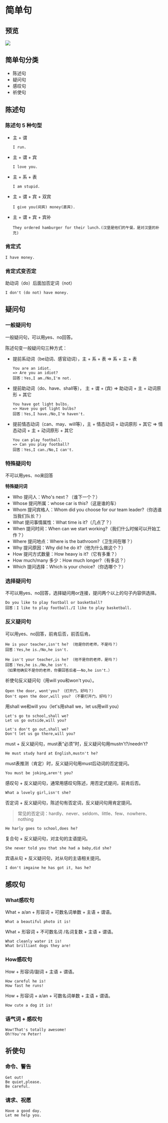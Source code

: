 # 简单句

## 预览

![](./two/preview.png)



## 简单句分类

* 陈述句
* 疑问句
* 感叹句
* 祈使句



## 陈述句

### 陈述句 5 种句型

* 主 + 谓

  ```
  I run.
  ```

* 主 + 谓 + 宾

  ```
  I love you.
  ```

* 主 + 系 + 表

  ```
  I am stupid.
  ```

* 主 + 谓 + 宾 + 双宾

  ```
  I give you(间宾) money(直宾).
  ```

* 主 + 谓 + 宾 + 宾补

  ```
  They ordered hamburger for their lunch.(汉堡是他们的午餐，是对汉堡的补充)
  ```

  

### 肯定式

```
I have money.
```



### 肯定式变否定

助动词（do）后面加否定词（not）

```
I don't (do not) have money.
```



## 疑问句

### 一般疑问句

一般疑问句，可以用yes、no回答。

陈述句变一般疑问句三种方式：

* 提前系动词（be动词、感官动词），主 + 系 + 表  =>  系 + 主 + 表

  ```
  You are an idiot. 
  => Are you an idiot?
  回答：Yes,I am./No,I'm not.
  ```

* 提前助动词（do、have、shall等）， 主 + 谓 + (宾)  =>  助动词 + 主 + 动词原形 + 其它

   ```
  You have got light bulbs.
  => Have you got light bulbs?
  回答：Yes,I have./No,I'm haven't.
   ```

* 提前情态动词（can、may、will等），主 + 情态动词 + 动词原形 + 其它  =>   情态动词 + 主 + 动词原形 + 其它

  ```
  You can play football.
  => Can you play football?
  回答：Yes,I can./No,I can't.
  ```



### 特殊疑问句

不可以用yes、no来回答

**特殊疑问词**

* Who 提问人：Who's next？（谁下一个？）
* Whose 提问所属：whose car is this?（这是谁的车）
* Whom 提问宾格人：Whom did you choose for our team leader?（你选谁当我们队长？）
* What 提问事情属性：What time is it?（几点了？）
* When 提问时间：When can we start working?（我们什么时候可以开始工作？）
* Where 提问地点：Where is the bathroom?（卫生间在哪？）
* Why 提问原因：Why did he do it?（他为什么做这个？）
* How 提问方式数量：How heavy is it?（它有多重？）
* How much/many 多少：How much longer?（有多远？）
* Which 提问选择：Which is your choice?（你选哪个？）



### 选择疑问句

不可以用yes、no回答，选择疑问用or连接，提问两个以上的句子内容供选择。

```
Do you like to play football or basketball?
回答：I like to play football./I like to play basketball.
```



### 反义疑问句

可以用yes、no回答，前肯后否，前否后肯。

```
He is your teacher,isn't he? （他是你的老师，不是吗？）
回答：Yes,he is./No,he isn't.

He isn't your teacher,is he? （他不是你的老师，是吗？）
回答：Yes,he is./No,he isn't.
（如果他确实不是你的老师，你要回答后者——No,he isn't.）
```



祈使句反义疑问句（用will you和won't you）。

```
Open the door, wont'you? （打开门，好吗？）
Don't open the door,will you? （不要打开门，好吗？）
```

用shall we和will you（let's用shall we，let us用will you）

```
Let's go to school,shall we?
Let us go outside,will you?

Let's don't go out,shall we?
Don't let us go there,will you?
```

must + 反义疑问句，must表“必须”时，反义疑问句用mustn't?/needn't?

```
He must study hard at English,mustn't he?
```

must表推测（肯定）时，反义疑问句用must后动词的否定提问。

```
You must be joking,aren't you?
```

感叹句 + 反义疑问句，通常用感叹句陈述，用否定式提问，前肯后否。

```
What a lovely girl,isn't she?
```

否定词 + 反义疑问句，陈述句有否定词，反义疑问句用肯定提问。

> 常见的否定词：hardly、never、seldom、little、few、nowhere、nothing

```
He harly goes to school,does he?
```

复合句 + 反义疑问句，对主句的主语提问。

```
She never told you that she had a baby,did she?
```

宾语从句 + 反义疑问句，对从句的主语相关提问。

```
I don't imgaine he has got it, has he?
```



## 感叹句

### What感叹句

What + a/an + 形容词 + 可数名词单数 + 主语 + 谓语。

```
What a beautiful photo it is!
```

What + 形容词 + 不可数名词 /名词复数 + 主语 + 谓语。

```
What cleanly water it is!
What brilliant dogs they are!
```



### How感叹句

How + 形容词/副词 + 主语 + 谓语。

```
How careful he is!
How fast he runs!
```

How + 形容词 + a/an + 可数名词单数 + 主语 + 谓语。

```
How cute a dog it is!
```



### 语气词 + 感叹句

```
Wow!That's totally awesome!
Oh!You're Peter!
```



## 祈使句

### 命令、警告

```
Get out!
Be quiet,please.
Be careful.
```



### 请求、祝愿

```
Have a good day.
Let me help you.
```

